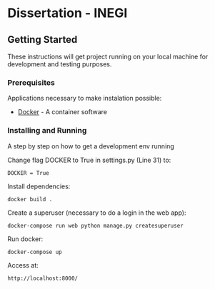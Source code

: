 # Dissertation - INEGI

## Getting Started

These instructions will get project running on your local machine for development and testing purposes.

### Prerequisites

Applications necessary to make instalation possible:

* [Docker](https://www.docker.com/) - A container software

### Installing and Running

A step by step on how to get a development env running

Change flag DOCKER to True in settings.py (Line 31) to:
```
DOCKER = True
```

Install dependencies:
```
docker build .
```

Create a superuser (necessary to do a login in the web app):
```
docker-compose run web python manage.py createsuperuser
```

Run docker:
```
docker-compose up
```

Access at:
```
http://localhost:8000/
```
